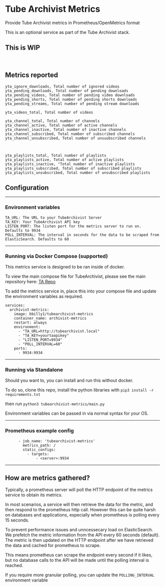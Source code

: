 # Tube Archivist Metrics
Provide Tube Archivist metrics in Prometheus/OpenMetrics format

This is an optional service as part of the Tube Archivist stack. 

**This is WIP**
---
&nbsp;

## Metrics reported
```
yta_ignore_downloads, Total number of ignored videos
yta_pending_downloads, Total number of pending downloads
yta_pending_videos, Total number of pending video downloads
yta_pending_shorts, Total number of pending shorts downloads
yta_pending_streams, Total number of pending stream downloads

yta_videos_total, Total number of videos
        
yta_channel_total, Total number of channels
yta_channel_active, Total number of active channels
yta_channel_inactive, Total number of inactive channels
yta_channel_subscribed, Total number of subscribed channels
yta_channel_unsubscribed, Total number of unsuubscribed channels
        
        
        
yta_playlists_total, Total number of playlists
yta_playlists_active, Total number of active playlists
yta_playlists_inactive, "Total number of inactive playlists
yta_playlists_subscribed, Total number of subscribed playlists
yta_playlists_unsubscribed, Total number of unsubscribed playlists

```

## Configuration

---
### Environment variables
```
TA_URL: The URL to your TubeArchivist Server
TA_KEY: Your TubeArchivist API key
LISTEN_PORT: The listen port for the metrics server to run on. Defaults to 9934
POLL_INTERVAL: The interval in seconds for the data to be scraped from ElasticSearch. Defaults to 60
```
---
### Running via Docker Compose (supported)
This metrics service is designed to be ran inside of docker.

To view the main compose file for TubeArchivist, please see the main repository here: [TA Repo](https://github.com/tubearchivist/tubearchivist)

To add the metrics service in, place this into your compose file and update the environment variables as required.

```
services:
  archivist-metrics:
    image: bbilly1/tubearchivist-metrics
    container_name: archivist-metrics
    restart: always
    environment:
      - "TA_URL=http://tubearchivist.local"
      - "TA_KEY=yourtaapikey"
      - "LISTEN_PORT=9934"
      - "POLL_INTERVAL=60"
    ports:
      - 9934:9934
```
---

### Running via Standalone
Should you want to, you can install and run this without docker.

To do so, clone this repo, install the python libraries with `pip3 install -r requirements.txt`

then run `python3 tubearchivist-metrics/main.py`

Environment variables can be passed in via normal syntax for your OS.

---

### Prometheus example config
```
      - job_name: 'tubearchivist-metrics'
        metrics_path: /
        static_configs:
          - targets:
              - <server>:9934
```
---
## How are metrics gathered?

Typically, a prometheus server will poll the HTTP endpoint of the metrics service to obtain its metrics.

In most scenarios, a service will then retrieve the data for the metric, and then respond to the prometheus http call. However this can be quite harsh on databases and applications, especially when prometheus is polling every 15 seconds.

To prevent performance issues and unncessecary load on ElasticSearch. We prefetch the metric information from the API every 60 seconds (default). The metric is then updated on the HTTP endpoint after we have retrieved the data and cached for prometheus to scrape.

This means prometheus can scrape the endpoint every second if it likes, but no database calls to the API will be made until the polling interval is reached.

If you require more granular polling, you can update the `POLLING_INTERVAL` environment variable
